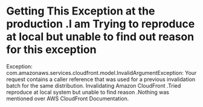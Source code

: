
# Getting This Exception at the production .I am Trying to reproduce at local but unable to find out reason for this exception

Exception: com.amazonaws.services.cloudfront.model.InvalidArgumentException: Your request contains a caller reference that was used for a previous invalidation batch for the same distribution.
Invalidating  Amazon CloudFront .Tried reproduce at local system but unable to find reason .Nothing was mentioned over AWS  CloudFront Documentation.

        